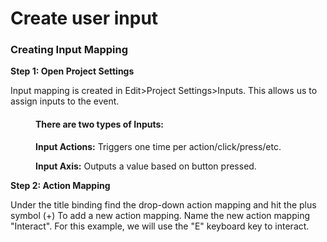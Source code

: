 # Create user input

<h3><strong>Creating Input Mapping</strong></h3>
<p><strong>Step 1: Open Project Settings</strong></p>
<p>Input mapping is created in Edit&gt;Project Settings&gt;Inputs. This allows us to assign inputs to the event.</p>
<h4 style="padding-left: 40px;"><strong>There are two types of Inputs:</strong></h4>
<p style="padding-left: 40px;"><strong>Input Actions:</strong> Triggers one time per action/click/press/etc.</p>
<p style="padding-left: 40px;"><strong>Input Axis:</strong> Outputs a value based on button pressed.</p>
<p><strong>Step 2: Action Mapping</strong></p>
<p>Under the title binding find the drop-down action mapping and hit the plus symbol (+) To add a new action mapping. Name the new action mapping "Interact". For this example, we will use the "E" keyboard key to interact.</p>